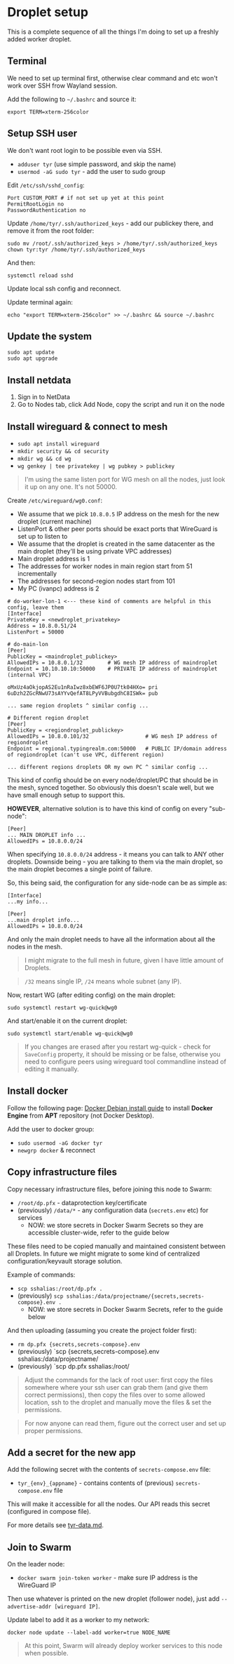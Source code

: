 # Droplet setup

This is a complete sequence of all the things I'm doing to set up a freshly added worker droplet.

## Terminal

We need to set up terminal first, otherwise clear command and etc won't work over SSH frow Wayland session.

Add the following to `~/.bashrc` and source it:

```
export TERM=xterm-256color
```

## Setup SSH user

We don't want root login to be possible even via SSH.

- `adduser tyr` (use simple password, and skip the name)
- `usermod -aG sudo tyr` - add the user to sudo group

Edit `/etc/ssh/sshd_config`:

```
Port CUSTOM_PORT # if not set up yet at this point
PermitRootLogin no
PasswordAuthentication no
```

Update `/home/tyr/.ssh/authorized_keys` - add our publickey there, and remove it from the root folder:

```
sudo mv /root/.ssh/authorized_keys > /home/tyr/.ssh/authorized_keys
chown tyr:tyr /home/tyr/.ssh/authorized_keys
```

And then:

`systemctl reload sshd`

Update local ssh config and reconnect.

Update terminal again:

`echo "export TERM=xterm-256color" >> ~/.bashrc && source ~/.bashrc`

## Update the system

```
sudo apt update
sudo apt upgrade
```

## Install netdata

1. Sign in to NetData
2. Go to Nodes tab, click Add Node, copy the script and run it on the node

## Install wireguard & connect to mesh

- `sudo apt install wireguard`
- `mkdir security && cd security`
- `mkdir wg && cd wg`
- `wg genkey | tee privatekey | wg pubkey > publickey`

> I'm using the same listen port for WG mesh on all the nodes, just look it up on any one. It's not 50000.

Create `/etc/wireguard/wg0.conf`:

- We assume that we pick `10.8.0.5` IP address on the mesh for the new droplet (current machine)
- ListenPort & other peer ports should be exact ports that WireGuard is set up to listen to
- We assume that the droplet is created in the same datacenter as the main droplet (they'll be using private VPC addresses)
- Main droplet address is 1
- The addresses for worker nodes in main region start from 51 incrementally
- The addresses for second-region nodes start from 101
- My PC (ivanpc) address is 2

```
# do-worker-lon-1 <--- these kind of comments are helpful in this config, leave them
[Interface]
PrivateKey = <newdroplet_privatekey>
Address = 10.8.0.51/24
ListenPort = 50000

# do-main-lon
[Peer]
PublicKey = <maindroplet_publickey>
AllowedIPs = 10.8.0.1/32        # WG mesh IP address of maindroplet
Endpoint = 10.10.10.10:50000    # PRIVATE IP address of maindroplet (internal VPC)

oMxUz4aOkjopAS2Eu1nRaIwz8xbEWF6JP0U7tk04HXo= pri
6uDzh2ZGcRNwU73sAYYvQefAT8LPyVVBubgdhC8ISWk= pub

... same region droplets ^ similar config ...

# Different region droplet
[Peer]
PublicKey = <regiondroplet_publickey>
AllowedIPs = 10.8.0.101/32                  # WG mesh IP address of regiondroplet
Endpoint = regional.typingrealm.com:50000   # PUBLIC IP/domain address of regiondroplet (can't use VPC, different region)

... different regions droplets OR my own PC ^ similar config ...
```

This kind of config should be on every node/droplet/PC that should be in the mesh, synced together. So obviously this doesn't scale well, but we have small enough setup to support this.

**HOWEVER**, alternative solution is to have this kind of config on every "sub-node":

```
[Peer]
... MAIN DROPLET info ...
AllowedIPs = 10.8.0.0/24
```

When specifying `10.8.0.0/24` address - it means you can talk to ANY other droplets. Downside being - you are talking to them via the main droplet, so the main droplet becomes a single point of failure.

So, this being said, the configuration for any side-node can be as simple as:

```
[Interface]
...my info...

[Peer]
...main droplet info...
AllowedIPs = 10.8.0.0/24
```

And only the main droplet needs to have all the information about all the nodes in the mesh.

> I might migrate to the full mesh in future, given I have little amount of Droplets.

> `/32` means single IP, `/24` means whole subnet (any IP).

Now, restart WG (after editing config) on the main droplet:

```
sudo systemctl restart wg-quick@wg0
```

And start/enable it on the current droplet:

```
sudo systemctl start/enable wg-quick@wg0
```

> If you changes are erased after you restart wg-quick - check for `SaveConfig` property, it should be missing or be false, otherwise you need to configure peers using wireguard tool commandline instead of editing it manually.

## Install docker

Follow the following page: [Docker Debian install guide](https://docs.docker.com/engine/install/debian/) to install **Docker Engine** from **APT** repository (not Docker Desktop).

Add the user to docker group:

- `sudo usermod -aG docker tyr`
- `newgrp docker` & reconnect

## Copy infrastructure files

Copy necessary infrastructure files, before joining this node to Swarm:

- `/root/dp.pfx` - dataprotection key/certificate
- (previously) `/data/*` - any configuration data (`secrets.env` etc) for services
  - NOW: we store secrets in Docker Swarm Secrets so they are accessible cluster-wide, refer to the guide below

These files need to be copied manually and maintained consistent between all Droplets. In future we might migrate to some kind of centralized configuration/keyvault storage solution.

Example of commands:

- `scp sshalias:/root/dp.pfx .`
- (previously) `scp sshalias:/data/projectname/{secrets,secrets-compose}.env .`
  - NOW: we store secrets in Docker Swarm Secrets, refer to the guide below

And then uploading (assuming you create the project folder first):

- `rm dp.pfx {secrets,secrets-compose}.env`
- (previously) `scp {secrets,secrets-compose}.env sshalias:/data/projectname/
- (previously) `scp dp.pfx sshalias:/root/

> Adjust the commands for the lack of root user: first copy the files somewhere where your ssh user can grab them (and give them correct permissions), then copy the files over to some allowed location, ssh to the droplet and manually move the files & set the permissions.

> For now anyone can read them, figure out the correct user and set up proper permissions.

## Add a secret for the new app

Add the following secret with the contents of `secrets-compose.env` file:

- `tyr_{env}_{appname}` - contains contents of (previous) `secrets-compose.env` file

This will make it accessible for all the nodes. Our API reads this secret (configured in compose file).

For more details see [tyr-data.md](tyr-data.md).

## Join to Swarm

On the leader node:

- `docker swarm join-token worker` - make sure IP address is the WireGuard IP

Then use whatever is printed on the new droplet (follower node), just add `--advertise-addr [wireguard IP]`.

Update label to add it as a worker to my network:

`docker node update --label-add worker=true NODE_NAME`

> At this point, Swarm will already deploy worker services to this node when possible.
